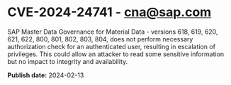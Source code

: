 # CVE-2024-24741 - cna@sap.com

SAP Master Data Governance for Material Data - versions 618, 619, 620, 621, 622, 800, 801, 802, 803, 804, does not perform necessary authorization check for an authenticated user, resulting in escalation of privileges. This could allow an attacker to read some sensitive information but no impact to integrity and availability.



**Publish date:** 2024-02-13

